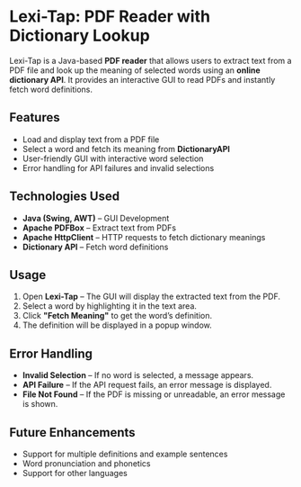 # **Lexi-Tap: PDF Reader with Dictionary Lookup**

Lexi-Tap is a Java-based **PDF reader** that allows users to extract text from a PDF file and look up the meaning of selected words using an **online dictionary API**. It provides an interactive GUI to read PDFs and instantly fetch word definitions.

## **Features**
- Load and display text from a PDF file  
- Select a word and fetch its meaning from **DictionaryAPI**  
- User-friendly GUI with interactive word selection  
- Error handling for API failures and invalid selections  

## **Technologies Used**
- **Java (Swing, AWT)** – GUI Development  
- **Apache PDFBox** – Extract text from PDFs  
- **Apache HttpClient** – HTTP requests to fetch dictionary meanings  
- **Dictionary API** – Fetch word definitions  

## **Usage**
1. Open **Lexi-Tap** – The GUI will display the extracted text from the PDF.  
2. Select a word by highlighting it in the text area.  
3. Click **"Fetch Meaning"** to get the word’s definition.  
4. The definition will be displayed in a popup window.  

## **Error Handling**
- **Invalid Selection** – If no word is selected, a message appears.  
- **API Failure** – If the API request fails, an error message is displayed.  
- **File Not Found** – If the PDF is missing or unreadable, an error message is shown.  

## **Future Enhancements**
- Support for multiple definitions and example sentences  
- Word pronunciation and phonetics  
- Support for other languages  

